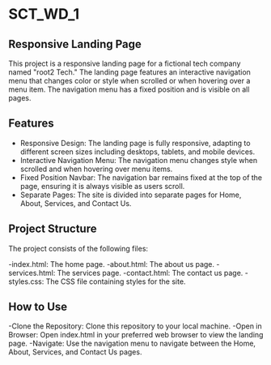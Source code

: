 # SCT_WD_1

## Responsive Landing Page
This project is a responsive landing page for a fictional tech company named "root2 Tech." The landing page features an interactive navigation menu that changes color or style when scrolled or when hovering over a menu item. The navigation menu has a fixed position and is visible on all pages.

## Features
- Responsive Design: The landing page is fully responsive, adapting to different screen sizes including desktops, tablets, and mobile devices.
- Interactive Navigation Menu: The navigation menu changes style when scrolled and when hovering over menu items.
- Fixed Position Navbar: The navigation bar remains fixed at the top of the page, ensuring it is always visible as users scroll.
- Separate Pages: The site is divided into separate pages for Home, About, Services, and Contact Us.

## Project Structure
The project consists of the following files:

-index.html: The home page.
-about.html: The about us page.
-services.html: The services page.
-contact.html: The contact us page.
-styles.css: The CSS file containing styles for the site.


## How to Use
-Clone the Repository: Clone this repository to your local machine.
-Open in Browser: Open index.html in your preferred web browser to view the landing page.
-Navigate: Use the navigation menu to navigate between the Home, About, Services, and Contact Us pages.

